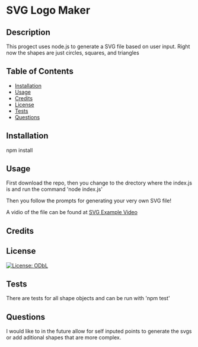 # SVG Logo Maker

## Description
    
This progect uses node.js to generate a SVG file based on user input. Right now the shapes are just circles, squares, and triangles
    
## Table of Contents
    
* [Installation](#installation)
* [Usage](#usage)
* [Credits](#credits)
* [License](#license)
* [Tests](#tests)
* [Questions](#questions)
    
## Installation
    
npm install
    
## Usage
    
First download the repo, then you change to the drectory where the index.js is and run the command 'node index.js'

Then you follow the prompts for generating your very own SVG file!

A vidio of the file can be found at [SVG Example Video](https://drive.google.com/file/d/1xArJwJ-3MheQKKrZbGVxR8Ee0MNCdfwR/view)
    
## Credits
    

    
## License
    
[![License: ODbL](https://img.shields.io/badge/License-PDDL-brightgreen.svg)](https://opendatacommons.org/licenses/pddl/)
    
## Tests
    
There are tests for all shape objects and can be run with 'npm test'
    
## Questions
    
I would like to in the future allow for self inputed points to generate the svgs or add aditional shapes that are more complex. 